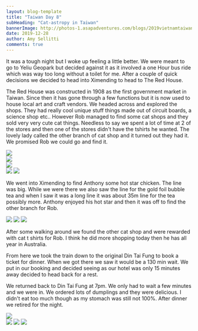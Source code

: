 ```yaml
---
layout: blog-template
title: "Taiwan Day 8"
subHeading: "Cat-astropy in Taiwan"
bannerImage: http://photos-1.asapadventures.com/blogs/2019vietnamtaiwan/2019-12-28/20191228154726_IMG_3733.jpg_compressed.JPEG
date: 2019-12-28
author: Amy Sellitti
comments: true
---
```


It was a tough night but I woke up feeling a little better. We were meant to go to Yeliu Geopark but decided against it as it involved a one Hour bus ride which was way too long without a toilet for me. After a couple of quick decisions we decided to head into Ximending to head to The Red House.

The Red House was constructed in 1908 as the first government market in Taiwan. Since then it has gone through a few functions but it is now used to house local art and craft vendors. We headed across and explored the shops. They had really cool unique stuff things made out of circuit boards, a science shop etc.. However Rob managed to find some cat shops and they sold very very cute cat things. Needless to say we spent a lot of time at 2 of the stores and then one of the stores didn't have the tshirts he wanted. The lovely lady called the other branch of cat shop and it turned out they had it. We promised
Rob we could go and find it.

<div class="center-image"><img src="http://photos-1.asapadventures.com/blogs/2019vietnamtaiwan/2019-12-28/IMG_3730.JPG_compressed.JPEG" /></div>
<div class="center-image"><img src="http://photos-1.asapadventures.com/blogs/2019vietnamtaiwan/2019-12-28/IMG_3731.JPG_compressed.JPEG" /></div>
<div class="center-image"><img src="http://photos-1.asapadventures.com/blogs/2019vietnamtaiwan/2019-12-28/20191228154726_IMG_3733.jpg_compressed.JPEG" /></div>
<div class="grid-2c">
  <img src="http://photos-1.asapadventures.com/blogs/2019vietnamtaiwan/2019-12-28/IMG_3736.JPG_compressed.JPEG"/>
  <img src="http://photos-1.asapadventures.com/blogs/2019vietnamtaiwan/2019-12-28/20191228163617_IMG_3737.jpg_compressed.JPEG"/>
</div>

We went into Ximending to find Anthony some hot star chicken. The line was big. While we were there we also saw the line for the gold foil bubble tea and when I saw it was a long line it was about 35m line for the tea possibly more. Anthony enjoyed his hot star and then it was off to find the other branch for Rob.

<div class="grid-2w-1l">
  <img src="http://photos-1.asapadventures.com/blogs/2019vietnamtaiwan/2019-12-28/20191228171222_IMG_3738.jpg_compressed.JPEG"/>
  <img src="http://photos-1.asapadventures.com/blogs/2019vietnamtaiwan/2019-12-28/20191228172524_IMG_3742.jpg_compressed.JPEG"/>
  <img src="http://photos-1.asapadventures.com/blogs/2019vietnamtaiwan/2019-12-28/20191228172245_IMG_3741.jpg_compressed.JPEG"/>
</div>

After some walking around we found the other cat shop and were rewarded with cat t shirts for Rob. I think he did more shopping today then he has all year in Australia.

From here we took the train down to the original Din Tai Fung to book a ticket for dinner. When we got there we saw it would be a 130 min wait. We put in our booking and decided seeing as our hotel was only 15 minutes away decided to head back for a rest.

We returned back to Din Tai Fung at 7pm. We only had to wait a few minutes and we were in. We ordered lots of dumplings and they were delicious. I didn't eat too much though as my stomach was still not 100%. After dinner we retired for the night.

<div class="center-image"><img src="http://photos-1.asapadventures.com/blogs/2019vietnamtaiwan/2019-12-28/IMG_20191228_191251.jpg_compressed.JPEG" /></div>
<div class="grid-2w-1l">
  <img src="http://photos-1.asapadventures.com/blogs/2019vietnamtaiwan/2019-12-28/IMG_20191228_193928.jpg_compressed.JPEG"/>
  <img src="http://photos-1.asapadventures.com/blogs/2019vietnamtaiwan/2019-12-28/IMG_20191228_192904.jpg_compressed.JPEG"/>
  <img src="http://photos-1.asapadventures.com/blogs/2019vietnamtaiwan/2019-12-28/IMG_20191228_193656.jpg_compressed.JPEG"/>
</div>
